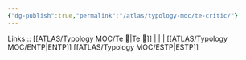 ```yaml
---
{"dg-publish":true,"permalink":"/atlas/typology-moc/te-critic/"}
---
```


Links :: [[ATLAS/Typology MOC/Te 🏹\|Te 🏹]] |  |  | 
[[ATLAS/Typology MOC/ENTP\|ENTP]]
[[ATLAS/Typology MOC/ESTP\|ESTP]]
